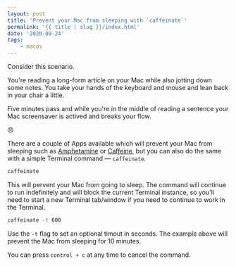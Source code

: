 ```yaml
---
layout: post
title: 'Prevent your Mac from sleeping with `caffeinate`'
permalink: '{{ title | slug }}/index.html'
date: '2020-09-24'
tags:
    - macos
---
```


Consider this scenario.

You're reading a long-form article on your Mac while also jotting down some notes. You take your hands of the keyboard and mouse and lean back in your chair a little.

Five minutes pass and while you're in the middle of reading a sentence your Mac screensaver is actived and breaks your flow.

😠

There are a couple of Apps available which will prevent your Mac from sleeping such as [Amphetamine](https://apps.apple.com/us/app/amphetamine/id937984704?mt=12) or [Caffeine](https://www.zhornsoftware.co.uk/caffeine/index.html), but you can also do the same with a simple Terminal command — `caffeinate`.

```bash
caffeinate
```

This will pervent your Mac from going to sleep. The command will continue to run indefinitely and will block the current Terminal instance, so you'll need to start a new Terminal tab/window if you need to continue to work in the Terminal.

```bash
caffeinate -t 600
```

Use the `-t` flag to set an optional timout in seconds. The example above will prevent the Mac from sleeping for 10 minutes.

You can press `control + c` at any time to cancel the command.
